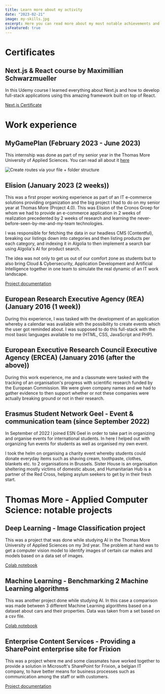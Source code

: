 ```yaml
---
title: Learn more about my activity
date: "2023-02-21"
image: my-skills.jpg
excerpt: Here you can read more about my most notable achievements and projects.
isFeatured: true
---
```


# Certificates

## Next.js & React course by Maximillian Schwarzmueller

In this Udemy course I learned everything about Next.js and how to develop full-stack applications using this amazing framework built on top of React.

[Next.js Certificate](/downloads/certificates/NextJSCert.pdf)

# Work experience

## MyGamePlan (February 2023 - June 2023)

This internship was done as part of my senior year in the Thomas More University of Applied Sciences. You can read all about it [here](/posts/learn-more-about-my-internship)

![Create routes via your file + folder structure](Bogdan.jpg)

## Elision (January 2023 (2 weeks))

This was a first proper working experience as part of an IT e-commerce solutions providing organization and the big project I had to do on my senior year at Thomas More (Project 4.0). This was Elision of the Cronos Groep for whom we had to provide an e-commerce application in 2 weeks of realization precedented by 2 weeks of research and learning the never-before-seen-by-me-and-my-team technologies.

I was responsible for fetching the data in our headless CMS (Contentful), breaking our listings down into categories and then listing products per each category, and indexing it in Algolia to then implement a search bar using Algolia's AI for product search.

The idea was not only to get us out of our comfort zone as students but to also bring Cloud & Cybersecurity, Application Development and Artificial Intelligence together in one team to simulate the real dynamic of an IT work landscape.

[Project documentation](/downloads/activity/ProjectHandover.docx)

## European Research Executive Agency (REA) (January 2016 (1 week))

During this experience, I was tasked with the development of an application whereby a calendar was available with the possibility to create events which the user got reminded about. I was supposed to do this full-stack with the most basic languages available to me (HTML, CSS, JavaScript and PHP).

## European Executive Research Council Executive Agency (ERCEA) (January 2016 (after the above))

During this work experience, me and a classmate were tasked with the tracking of an organisation's progress with scientific research funded by the European Commission. We were given company names and we had to gather evidence to then support whether or not these companies were actually breaking ground or not in their research.

## Erasmus Student Network Geel - Event & communication team (since September 2022)

In September of 2022 I joined ESN Geel in order to take part in organizing and organise events for international students. In here I helped out with organizing fun events for students as well as organised my own event.

I took the helm on organising a charity event whereby students could donate everyday items such as shaving cream, toothpaste, clothes, blankets etc. to 2 organisations in Brussels. Sister House is an organisation sheltering mostly victims of domestic abuse, and Humanitarian Hub is a partner of the Red Cross, helping asylum seekers to get by in their fresh start.

# Thomas More - Applied Computer Science: notable projects

## Deep Learning - Image Classification project

This was a project that was done while studying AI in the Thomas More University of Applied Sciences on my 3rd year. The problem at hand was to get a computer vision model to identify images of certain car makes and models based on a data set of images.

[Colab notebook](https://drive.google.com/file/d/1bCT2YO4Z4sS8BvywYXM3HbVcnu8y9SgO/view?usp=sharing)

## Machine Learning - Benchmarking 2 Machine Learning algorithms

This was another project done while studying AI. In this case a comparison was made between 3 different Machine Learning algorithms based on a dataset about cars and their properties. Data was taken from a set based on a csv file.

[Colab notebook](https://colab.research.google.com/drive/11MgZ2MY94dPDzkF_JJ4gYF-36DE4DDg5?usp=sharing)

## Enterprise Content Services - Providing a SharePoint enterprise site for Frixion

This was a project where me and some classmates have worked together to provide a solution in Microsoft's SharePoint for Frixion, a belgian IT company, to have better means for business processes such as communication among the staff or with customers.

[Project documentation](/downloads/classProjects/EnterpriseContentServicesProject.docx)
